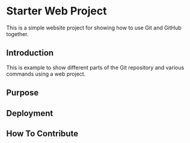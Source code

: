 # Starter Web Project

This is a simple website project for showing how to use Git and GitHub together.

## Introduction

This is example to show different parts of the Git repository and various commands using a web project. 

## Purpose


## Deployment

## How To Contribute